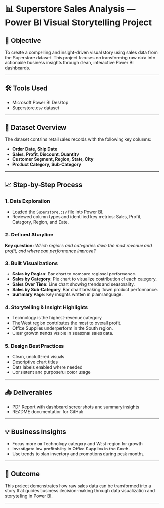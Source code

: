 # 📊 Superstore Sales Analysis — Power BI Visual Storytelling Project

## 🚀 Objective
To create a compelling and insight-driven visual story using sales data from the Superstore dataset. This project focuses on transforming raw data into actionable business insights through clean, interactive Power BI dashboards.

---

## 🛠 Tools Used
- Microsoft Power BI Desktop
- Superstore.csv dataset

---

## 📁 Dataset Overview
The dataset contains retail sales records with the following key columns:
- **Order Date, Ship Date**
- **Sales, Profit, Discount, Quantity**
- **Customer Segment, Region, State, City**
- **Product Category, Sub-Category**

---

## 📈 Step-by-Step Process

### 1. Data Exploration
- Loaded the `Superstore.csv` file into Power BI.
- Reviewed column types and identified key metrics: Sales, Profit, Category, Region, and Date.

### 2. Defined Storyline
**Key question:** *Which regions and categories drive the most revenue and profit, and where can performance improve?*

### 3. Built Visualizations
- **Sales by Region**: Bar chart to compare regional performance.
- **Sales by Category**: Pie chart to visualize contribution of each category.
- **Sales Over Time**: Line chart showing trends and seasonality.
- **Sales by Sub-Category**: Bar chart breaking down product performance.
- **Summary Page**: Key insights written in plain language.

### 4. Storytelling & Insight Highlights
- Technology is the highest-revenue category.
- The West region contributes the most to overall profit.
- Office Supplies underperform in the South region.
- Clear growth trends visible in seasonal sales data.

### 5. Design Best Practices
- Clean, uncluttered visuals
- Descriptive chart titles
- Data labels enabled where needed
- Consistent and purposeful color usage

---

## 📤 Deliverables
- PDF Report with dashboard screenshots and summary insights
- README documentation for GitHub

---

## 💡 Business Insights
- Focus more on Technology category and West region for growth.
- Investigate low profitability in Office Supplies in the South.
- Use trends to plan inventory and promotions during peak months.

---

## 🧠 Outcome
This project demonstrates how raw sales data can be transformed into a story that guides business decision-making through data visualization and storytelling in Power BI.

---
